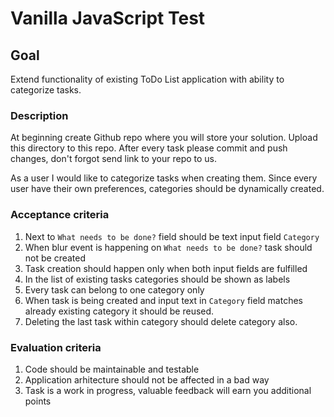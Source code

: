 # Vanilla JavaScript Test

## Goal

Extend functionality of existing ToDo List application with ability to categorize tasks.

### Description

At beginning create Github repo where you will store your solution. Upload this directory to this repo. After every task
please commit and push changes, don't forgot send link to your repo to us.

As a user I would like to categorize tasks when creating them. Since every user have their own preferences, categories should be dynamically created.

### Acceptance criteria

1. Next to `What needs to be done?` field should be text input field `Category`
2. When blur event is happening on `What needs to be done?` task should not be created
3. Task creation should happen only when both input fields are fulfilled
4. In the list of existing tasks categories should be shown as labels
5. Every task can belong to one category only
6. When task is being created and input text in `Category` field matches already existing category it should be reused.
7. Deleting the last task within category should delete category also.

### Evaluation criteria

1. Code should be maintainable and testable
2. Application arhitecture should not be affected in a bad way
3. Task is a work in progress, valuable feedback will earn you additional points
